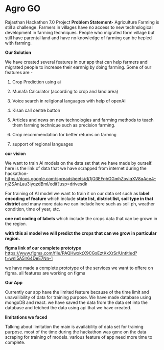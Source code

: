 # Agro GO
Rajasthan Hackathon 7.0 Project
**Problem Statement-**
Agriculture Farming is still a challenge. Farmers in villages have no access to new technological development in farming techniques. People who migrated form village but still have parental land and have no knowledge of farming can be hepled with farming.

**Our Solution**

We have created several features in our app that can help farmers and migrated people to increase their earnnig by doing farming.
Some of our features are - 

1. Crop Prediction using ai

2. Munafa Calculator (according to crop and land area)

3. Voice search in religional languages with help of openAI

4. Kisan call centre button

5. Articles and news on new technologies and farming methods to teach them farming technique such as precision farming.

6. Crop recommendation for better returns on farming

7. support of regional languages

**our vision**

We want to train AI models on the data set that we have made by ourself.
here is the link of data that we have scrapped from internet during the hackathon- 
https://docs.google.com/spreadsheets/d/1jO3EFqhGGmhZovlqXV8qAce4-njZSAnLau3iyqzdBmI/edit?usp=drivesdk

For training of AI model we want to train it on our data set such as **label encoding of feature** which include **state list, district list, soil type in that district** and many more data we can include here such as soil ph, weather condition, time of year, etc.

**one not coding of labels** which include the crops data that can be grown in the region.

**with this ai model we will predict the crops that can we grow in particular region.**


**figma link of our complete prototype**
https://www.figma.com/file/PAQHwxktX9CGxEztKxXrSr/Untitled?t=wnl5A5Ir64DeE7Nn-1

we have made a complete prototype of the services we want to offere on figma. all features are working on figma

**Our App**

Currently our app have the limited feature because of the time limit and unavailibility of data for training purpose. 
We have made database using mongoDB and react. we have saved the data from the data set into the database and fetched the data using api that we have created. 

**limitations we faced**

Talking about limitation the main is availability of data set for training purpose. most of the time during the hackathon was gone on the data scraping for training of models. various feature of app need more time to complete.

